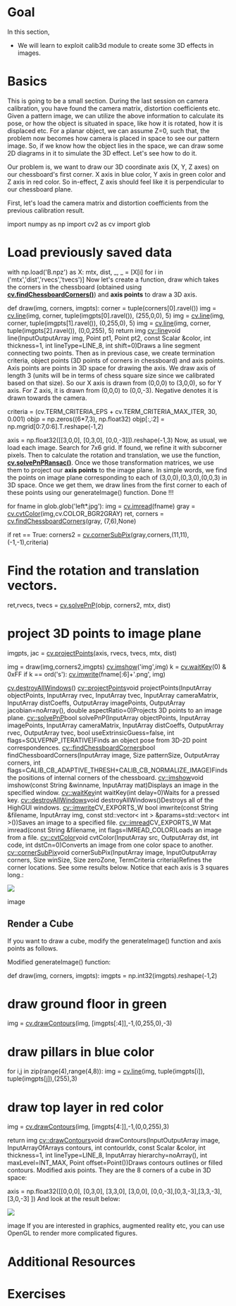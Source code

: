 
# Goal

In this section,

* We will learn to exploit calib3d module to create some 3D effects in images.

# Basics

This is going to be a small section. During the last session on camera calibration, you have found the camera matrix, distortion coefficients etc. Given a pattern image, we can utilize the above information to calculate its pose, or how the object is situated in space, like how it is rotated, how it is displaced etc. For a planar object, we can assume Z=0, such that, the problem now becomes how camera is placed in space to see our pattern image. So, if we know how the object lies in the space, we can draw some 2D diagrams in it to simulate the 3D effect. Let's see how to do it.

Our problem is, we want to draw our 3D coordinate axis (X, Y, Z axes) on our chessboard's first corner. X axis in blue color, Y axis in green color and Z axis in red color. So in-effect, Z axis should feel like it is perpendicular to our chessboard plane.

First, let's load the camera matrix and distortion coefficients from the previous calibration result. 

import numpy as np
import cv2 as cv
import glob

# Load previously saved data
with np.load('B.npz') as X:
 mtx, dist, \_, \_ = [X[i] for i in ('mtx','dist','rvecs','tvecs')]
 Now let's create a function, draw which takes the corners in the chessboard (obtained using **[cv.findChessboardCorners()](../../d9/d0c/group__calib3d.html#ga93efa9b0aa890de240ca32b11253dd4a "Finds the positions of internal corners of the chessboard.")**) and **axis points** to draw a 3D axis. 

def draw(img, corners, imgpts):
 corner = tuple(corners[0].ravel())
 img = [cv.line](../../d6/d6e/group__imgproc__draw.html#ga7078a9fae8c7e7d13d24dac2520ae4a2 "../../d6/d6e/group__imgproc__draw.html#ga7078a9fae8c7e7d13d24dac2520ae4a2")(img, corner, tuple(imgpts[0].ravel()), (255,0,0), 5)
 img = [cv.line](../../d6/d6e/group__imgproc__draw.html#ga7078a9fae8c7e7d13d24dac2520ae4a2 "../../d6/d6e/group__imgproc__draw.html#ga7078a9fae8c7e7d13d24dac2520ae4a2")(img, corner, tuple(imgpts[1].ravel()), (0,255,0), 5)
 img = [cv.line](../../d6/d6e/group__imgproc__draw.html#ga7078a9fae8c7e7d13d24dac2520ae4a2 "../../d6/d6e/group__imgproc__draw.html#ga7078a9fae8c7e7d13d24dac2520ae4a2")(img, corner, tuple(imgpts[2].ravel()), (0,0,255), 5)
 return img
[cv::line](../../d6/d6e/group__imgproc__draw.html#ga7078a9fae8c7e7d13d24dac2520ae4a2 "../../d6/d6e/group__imgproc__draw.html#ga7078a9fae8c7e7d13d24dac2520ae4a2")void line(InputOutputArray img, Point pt1, Point pt2, const Scalar &color, int thickness=1, int lineType=LINE\_8, int shift=0)Draws a line segment connecting two points.
 Then as in previous case, we create termination criteria, object points (3D points of corners in chessboard) and axis points. Axis points are points in 3D space for drawing the axis. We draw axis of length 3 (units will be in terms of chess square size since we calibrated based on that size). So our X axis is drawn from (0,0,0) to (3,0,0), so for Y axis. For Z axis, it is drawn from (0,0,0) to (0,0,-3). Negative denotes it is drawn towards the camera. 

criteria = (cv.TERM\_CRITERIA\_EPS + cv.TERM\_CRITERIA\_MAX\_ITER, 30, 0.001)
objp = np.zeros((6\*7,3), np.float32)
objp[:,:2] = np.mgrid[0:7,0:6].T.reshape(-1,2)

axis = np.float32([[3,0,0], [0,3,0], [0,0,-3]]).reshape(-1,3)
 Now, as usual, we load each image. Search for 7x6 grid. If found, we refine it with subcorner pixels. Then to calculate the rotation and translation, we use the function, **[cv.solvePnPRansac()](../../d9/d0c/group__calib3d.html#ga50620f0e26e02caa2e9adc07b5fbf24e "Finds an object pose from 3D-2D point correspondences using the RANSAC scheme.")**. Once we those transformation matrices, we use them to project our **axis points** to the image plane. In simple words, we find the points on image plane corresponding to each of (3,0,0),(0,3,0),(0,0,3) in 3D space. Once we get them, we draw lines from the first corner to each of these points using our generateImage() function. Done !!! 

for fname in glob.glob('left\*.jpg'):
 img = [cv.imread](../../d4/da8/group__imgcodecs.html#gab32ee19e22660912565f8140d0f675a8 "../../d4/da8/group__imgcodecs.html#gab32ee19e22660912565f8140d0f675a8")(fname)
 gray = [cv.cvtColor](../../d8/d01/group__imgproc__color__conversions.html#ga397ae87e1288a81d2363b61574eb8cab "../../d8/d01/group__imgproc__color__conversions.html#ga397ae87e1288a81d2363b61574eb8cab")(img,cv.COLOR\_BGR2GRAY)
 ret, corners = [cv.findChessboardCorners](../../d9/d0c/group__calib3d.html#ga93efa9b0aa890de240ca32b11253dd4a "../../d9/d0c/group__calib3d.html#ga93efa9b0aa890de240ca32b11253dd4a")(gray, (7,6),None)

 if ret == True:
 corners2 = [cv.cornerSubPix](../../dd/d1a/group__imgproc__feature.html#ga354e0d7c86d0d9da75de9b9701a9a87e "../../dd/d1a/group__imgproc__feature.html#ga354e0d7c86d0d9da75de9b9701a9a87e")(gray,corners,(11,11),(-1,-1),criteria)

 # Find the rotation and translation vectors.
 ret,rvecs, tvecs = [cv.solvePnP](../../d9/d0c/group__calib3d.html#ga549c2075fac14829ff4a58bc931c033d "../../d9/d0c/group__calib3d.html#ga549c2075fac14829ff4a58bc931c033d")(objp, corners2, mtx, dist)

 # project 3D points to image plane
 imgpts, jac = [cv.projectPoints](../../d9/d0c/group__calib3d.html#ga1019495a2c8d1743ed5cc23fa0daff8c "../../d9/d0c/group__calib3d.html#ga1019495a2c8d1743ed5cc23fa0daff8c")(axis, rvecs, tvecs, mtx, dist)

 img = draw(img,corners2,imgpts)
 [cv.imshow](../../d7/dfc/group__highgui.html#ga453d42fe4cb60e5723281a89973ee563 "../../d7/dfc/group__highgui.html#ga453d42fe4cb60e5723281a89973ee563")('img',img)
 k = [cv.waitKey](../../d7/dfc/group__highgui.html#ga5628525ad33f52eab17feebcfba38bd7 "../../d7/dfc/group__highgui.html#ga5628525ad33f52eab17feebcfba38bd7")(0) & 0xFF
 if k == ord('s'):
 [cv.imwrite](../../d4/da8/group__imgcodecs.html#ga8ac397bd09e48851665edbe12aa28f25 "../../d4/da8/group__imgcodecs.html#ga8ac397bd09e48851665edbe12aa28f25")(fname[:6]+'.png', img)

[cv.destroyAllWindows](../../d7/dfc/group__highgui.html#ga6b7fc1c1a8960438156912027b38f481 "../../d7/dfc/group__highgui.html#ga6b7fc1c1a8960438156912027b38f481")()
[cv::projectPoints](../../d9/d0c/group__calib3d.html#ga1019495a2c8d1743ed5cc23fa0daff8c "../../d9/d0c/group__calib3d.html#ga1019495a2c8d1743ed5cc23fa0daff8c")void projectPoints(InputArray objectPoints, InputArray rvec, InputArray tvec, InputArray cameraMatrix, InputArray distCoeffs, OutputArray imagePoints, OutputArray jacobian=noArray(), double aspectRatio=0)Projects 3D points to an image plane.
[cv::solvePnP](../../d9/d0c/group__calib3d.html#ga549c2075fac14829ff4a58bc931c033d "../../d9/d0c/group__calib3d.html#ga549c2075fac14829ff4a58bc931c033d")bool solvePnP(InputArray objectPoints, InputArray imagePoints, InputArray cameraMatrix, InputArray distCoeffs, OutputArray rvec, OutputArray tvec, bool useExtrinsicGuess=false, int flags=SOLVEPNP\_ITERATIVE)Finds an object pose from 3D-2D point correspondences.
[cv::findChessboardCorners](../../d9/d0c/group__calib3d.html#ga93efa9b0aa890de240ca32b11253dd4a "../../d9/d0c/group__calib3d.html#ga93efa9b0aa890de240ca32b11253dd4a")bool findChessboardCorners(InputArray image, Size patternSize, OutputArray corners, int flags=CALIB\_CB\_ADAPTIVE\_THRESH+CALIB\_CB\_NORMALIZE\_IMAGE)Finds the positions of internal corners of the chessboard.
[cv::imshow](../../d7/dfc/group__highgui.html#ga453d42fe4cb60e5723281a89973ee563 "../../d7/dfc/group__highgui.html#ga453d42fe4cb60e5723281a89973ee563")void imshow(const String &winname, InputArray mat)Displays an image in the specified window.
[cv::waitKey](../../d7/dfc/group__highgui.html#ga5628525ad33f52eab17feebcfba38bd7 "../../d7/dfc/group__highgui.html#ga5628525ad33f52eab17feebcfba38bd7")int waitKey(int delay=0)Waits for a pressed key.
[cv::destroyAllWindows](../../d7/dfc/group__highgui.html#ga6b7fc1c1a8960438156912027b38f481 "../../d7/dfc/group__highgui.html#ga6b7fc1c1a8960438156912027b38f481")void destroyAllWindows()Destroys all of the HighGUI windows.
[cv::imwrite](../../d4/da8/group__imgcodecs.html#ga8ac397bd09e48851665edbe12aa28f25 "../../d4/da8/group__imgcodecs.html#ga8ac397bd09e48851665edbe12aa28f25")CV\_EXPORTS\_W bool imwrite(const String &filename, InputArray img, const std::vector< int > &params=std::vector< int >())Saves an image to a specified file.
[cv::imread](../../d4/da8/group__imgcodecs.html#gab32ee19e22660912565f8140d0f675a8 "../../d4/da8/group__imgcodecs.html#gab32ee19e22660912565f8140d0f675a8")CV\_EXPORTS\_W Mat imread(const String &filename, int flags=IMREAD\_COLOR)Loads an image from a file.
[cv::cvtColor](../../d8/d01/group__imgproc__color__conversions.html#ga397ae87e1288a81d2363b61574eb8cab "../../d8/d01/group__imgproc__color__conversions.html#ga397ae87e1288a81d2363b61574eb8cab")void cvtColor(InputArray src, OutputArray dst, int code, int dstCn=0)Converts an image from one color space to another.
[cv::cornerSubPix](../../dd/d1a/group__imgproc__feature.html#ga354e0d7c86d0d9da75de9b9701a9a87e "../../dd/d1a/group__imgproc__feature.html#ga354e0d7c86d0d9da75de9b9701a9a87e")void cornerSubPix(InputArray image, InputOutputArray corners, Size winSize, Size zeroZone, TermCriteria criteria)Refines the corner locations.
 See some results below. Notice that each axis is 3 squares long.:

![](../../pose_1.jpg)

image
## Render a Cube

If you want to draw a cube, modify the generateImage() function and axis points as follows.

Modified generateImage() function: 

def draw(img, corners, imgpts):
 imgpts = np.int32(imgpts).reshape(-1,2)

 # draw ground floor in green
 img = [cv.drawContours](../../d6/d6e/group__imgproc__draw.html#ga746c0625f1781f1ffc9056259103edbc "../../d6/d6e/group__imgproc__draw.html#ga746c0625f1781f1ffc9056259103edbc")(img, [imgpts[:4]],-1,(0,255,0),-3)

 # draw pillars in blue color
 for i,j in zip(range(4),range(4,8)):
 img = [cv.line](../../d6/d6e/group__imgproc__draw.html#ga7078a9fae8c7e7d13d24dac2520ae4a2 "../../d6/d6e/group__imgproc__draw.html#ga7078a9fae8c7e7d13d24dac2520ae4a2")(img, tuple(imgpts[i]), tuple(imgpts[j]),(255),3)

 # draw top layer in red color
 img = [cv.drawContours](../../d6/d6e/group__imgproc__draw.html#ga746c0625f1781f1ffc9056259103edbc "../../d6/d6e/group__imgproc__draw.html#ga746c0625f1781f1ffc9056259103edbc")(img, [imgpts[4:]],-1,(0,0,255),3)

 return img
[cv::drawContours](../../d6/d6e/group__imgproc__draw.html#ga746c0625f1781f1ffc9056259103edbc "../../d6/d6e/group__imgproc__draw.html#ga746c0625f1781f1ffc9056259103edbc")void drawContours(InputOutputArray image, InputArrayOfArrays contours, int contourIdx, const Scalar &color, int thickness=1, int lineType=LINE\_8, InputArray hierarchy=noArray(), int maxLevel=INT\_MAX, Point offset=Point())Draws contours outlines or filled contours.
 Modified axis points. They are the 8 corners of a cube in 3D space: 

axis = np.float32([[0,0,0], [0,3,0], [3,3,0], [3,0,0],
 [0,0,-3],[0,3,-3],[3,3,-3],[3,0,-3] ])
 And look at the result below:

![](../../pose_2.jpg)

image
If you are interested in graphics, augmented reality etc, you can use OpenGL to render more complicated figures.

# Additional Resources

# Exercises

